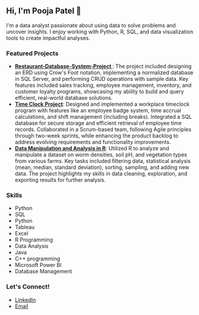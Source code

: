 ## Hi, I'm Pooja Patel 👋
I'm a data analyst passionate about using data to solve problems and uncover insights. I enjoy working with Python, R, SQL, and data visualization tools to create impactful analyses.

### Featured Projects
- **[Restaurant-Database-System-Project ](https://github.com/poojapatel04/Design-and-Implement-a-Database-for-a-Resturant-Operations)**: The project included designing an ERD using Crow's Foot notation, implementing a normalized database in SQL Server, and performing CRUD operations with sample data. Key features included sales tracking, employee management, inventory, and customer loyalty programs, showcasing my ability to build and query efficient, real-world database solutions.
- **[Time Clock Project](https://github.com/poojapatel04/Time-Clock-Project)**: Designed and implemented a workplace timeclock program with features like an employee badge system, time accrual calculations, and shift management (including breaks). Integrated a SQL database for secure storage and efficient retrieval of employee time records. Collaborated in a Scrum-based team, following Agile principles through two-week sprints, while enhancing the product backlog to address evolving requirements and functionality improvements.
-  **[Data Manipulation and Analysis in R](https://github.com/poojapatel04/Data-Manipulation-and-Analysis-in-R)**: Utilized R to analyze and manipulate a dataset on worm densities, soil pH, and vegetation types from various farms. Key tasks included filtering data, statistical analysis (mean, median, standard deviation), sorting, sampling, and adding new data. The project highlights my skills in data cleaning, exploration, and exporting results for further analysis.

### Skills
-  Python
-  SQL
-  Python
-  Tableau
-  Excel
-  R Programming
-  Data Analysis
-  Java
-  C++ programming
-  Microsoft Power BI
-  Database Management

### Let's Connect!
- [LinkedIn](https://www.linkedin.com/in/pooja-s-patel/)
- [Email](poojapatel040201@gmail.com)
